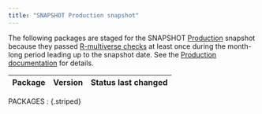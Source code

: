 ```yaml
---
title: "SNAPSHOT Production snapshot"
---
```


The following packages are staged for the SNAPSHOT [Production](https://r-multiverse.org/production.html) snapshot because they passed [R-multiverse checks](https://r-multiverse.org/production.html#checks) at least once during the month-long period leading up to the snapshot date.
See the [Production documentation](https://r-multiverse.org/production.html) for details.

|Package|Version|Status last changed|
|:--|:--|:--|
PACKAGES
: {.striped}
